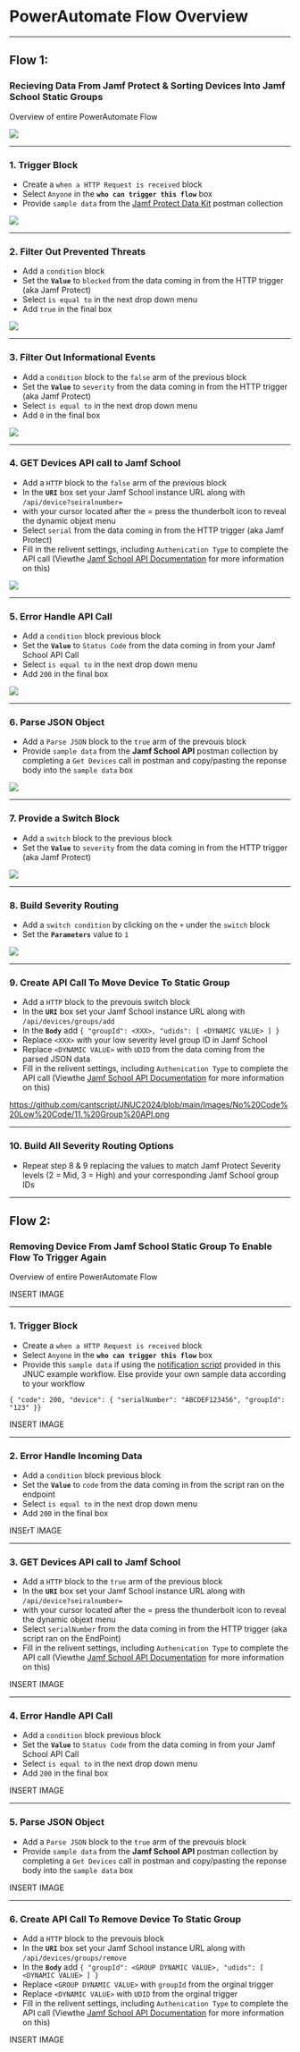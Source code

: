 # PowerAutomate Flow Overview

---

## Flow 1: 
### Recieving Data From Jamf Protect & Sorting Devices Into Jamf School Static Groups

Overview of entire PowerAutomate Flow

![](https://github.com/cantscript/JNUC2024/blob/main/Images/No%20Code%20Low%20Code/01.%20Protect%20School%20Connector%20Full.png)



---
### 1. Trigger Block

* Create a `when a HTTP Request is received` block
* Select `Anyone` in the **`who can trigger this flow`** box
* Provide `sample data` from the [Jamf Protect Data Kit](https://www.postman.com/txhaflaire/jamf-open-source-community/collection/fh1725y/jamf-protect-data-kit?action=share&creator=19047489)  postman collection

![](https://github.com/cantscript/JNUC2024/blob/main/Images/No%20Code%20Low%20Code/02.%20First%20Trigger%20Block.png)

---
### 2. Filter Out Prevented Threats

* Add a `condition` block
* Set the **`Value`** to `blocked` from the data coming in from the HTTP trigger (aka Jamf Protect)
* Select `is equal to` in the next drop down menu
* Add `true` in the final box

![](https://github.com/cantscript/JNUC2024/blob/main/Images/No%20Code%20Low%20Code/03.%20Threat%20Prevention%20Filter.png)

---
### 3. Filter Out Informational Events

* Add a `condition` block to the `false` arm of the previous block
* Set the **`Value`** to `severity` from the data coming in from the HTTP trigger (aka Jamf Protect)
* Select `is equal to` in the next drop down menu
* Add `0` in the final box

![](https://github.com/cantscript/JNUC2024/blob/main/Images/No%20Code%20Low%20Code/04.%20Informational%20Filter.png)

---
### 4. GET Devices API call to Jamf School

* Add a `HTTP` block to the `false` arm of the previous block
* In the **`URI`** box set your Jamf School instance URL along with `/api/device?seiralnumber=`
* with your cursor located after the = press the thunderbolt icon to reveal the dynamic objext menu
* Select `serial` from the data coming in from the HTTP trigger (aka Jamf Protect)
* Fill in the relivent settings, including `Authenication Type` to complete the API call (Viewthe [Jamf School API Documentation](https://school.jamfcloud.com/api/docs/) for more information on this)

![](https://github.com/cantscript/JNUC2024/blob/main/Images/No%20Code%20Low%20Code/05.%20GET%20Devices%20API.png)

---
### 5. Error Handle API Call

* Add a `condition` block previous block
* Set the **`Value`** to `Status Code` from the data coming in from your Jamf School API Call
* Select `is equal to` in the next drop down menu
* Add `200` in the final box

![](https://github.com/cantscript/JNUC2024/blob/main/Images/No%20Code%20Low%20Code/06.%20API%20Call%20Success.png)

---
### 6. Parse JSON Object

* Add a `Parse JSON` block to the `true` arm of the prevouis block
* Provide `sample data` from the **Jamf School API** postman collection by completing a `Get Devices` call in postman and copy/pasting the reponse body into the `sample data` box

![](https://github.com/cantscript/JNUC2024/blob/main/Images/No%20Code%20Low%20Code/07.%20Parse%20JSON.png)

---
### 7. Provide a Switch Block

* Add a `switch` block to the previous block
* Set the **`Value`** to `severity` from the data coming in from the HTTP trigger (aka Jamf Protect)

![](https://github.com/cantscript/JNUC2024/blob/main/Images/No%20Code%20Low%20Code/08.%20Severity%20Switch.png)

---
### 8. Build Severity Routing

* Add a `switch condition` by clicking on the `+` under the `switch` block
* Set the **`Parameters`** value to `1`

![](https://github.com/cantscript/JNUC2024/blob/main/Images/No%20Code%20Low%20Code/09.%20Low%20Switch.png)

---
### 9. Create API Call To Move Device To Static Group

* Add a `HTTP` block to the prevouis switch block
* In the **`URI`** box set your Jamf School instance URL along with `/api/devices/groups/add`
* In the **`Body`** add `{ "groupId": <XXX>, "udids": [ <DYNAMIC VALUE> ] }`
* Replace `<XXX>` with your low severity level group ID in Jamf School
* Replace `<DYNAMIC VALUE>` with `UDID` from the data coming from the parsed JSON data
* Fill in the relivent settings, including `Authenication Type` to complete the API call (Viewthe [Jamf School API Documentation](https://school.jamfcloud.com/api/docs/) for more information on this)

https://github.com/cantscript/JNUC2024/blob/main/Images/No%20Code%20Low%20Code/11.%20Group%20API.png

---
### 10. Build All Severity Routing Options

* Repeat step 8 & 9 replacing the values to match Jamf Protect Severity levels (2 = Mid, 3 = High) and your corresponding Jamf School group IDs


---

## Flow 2: 
### Removing Device From Jamf School Static Group To Enable Flow To Trigger Again

Overview of entire PowerAutomate Flow

INSERT IMAGE


---
### 1. Trigger Block
* Create a `when a HTTP Request is received` block
* Select `Anyone` in the **`who can trigger this flow`** box
* Provide this `sample data` if using the [notification script](https://github.com/cantscript/JNUC2024/blob/main/No-Code%3ALow-Code%20Solutions%20for%20Seamless%20Protection%20With%20Jamf%20/Jamf%20School%20Protect%20workflow.sh) provided in this JNUC example workflow. Else provide your own sample data according to your workflow

`{ "code": 200, "device": { "serialNumber": "ABCDEF123456", "groupId": "123" }}`

INSERT IMAGE

---
### 2. Error Handle Incoming Data

* Add a `condition` block previous block
* Set the **`Value`** to `code` from the data coming in from the script ran on the endpoint
* Select `is equal to` in the next drop down menu
* Add `200` in the final box

INSErT IMAGE

---
### 3. GET Devices API call to Jamf School

* Add a `HTTP` block to the `true` arm of the previous block
* In the **`URI`** box set your Jamf School instance URL along with `/api/device?seiralnumber=`
* with your cursor located after the = press the thunderbolt icon to reveal the dynamic objext menu
* Select `serialNumber` from the data coming in from the HTTP trigger (aka script ran on the EndPoint)
* Fill in the relivent settings, including `Authenication Type` to complete the API call (Viewthe [Jamf School API Documentation](https://school.jamfcloud.com/api/docs/) for more information on this)

INSERT IMAGE

---
### 4. Error Handle API Call

* Add a `condition` block previous block
* Set the **`Value`** to `Status Code` from the data coming in from your Jamf School API Call
* Select `is equal to` in the next drop down menu
* Add `200` in the final box

INSERT IMAGE

---
### 5. Parse JSON Object

* Add a `Parse JSON` block to the `true` arm of the prevouis block
* Provide `sample data` from the **Jamf School API** postman collection by completing a `Get Devices` call in postman and copy/pasting the reponse body into the `sample data` box

INSERT IMAGE

---
### 6. Create API Call To Remove Device To Static Group

* Add a `HTTP` block to the prevouis block
* In the **`URI`** box set your Jamf School instance URL along with `/api/devices/groups/remove`
* In the **`Body`** add `{ "groupId": <GROUP DYNAMIC VALUE>, "udids": [ <DYNAMIC VALUE> ] }`
* Replace `<GROUP DYNAMIC VALUE>` with `groupId` from the orginal trigger
* Replace `<DYNAMIC VALUE>` with `UDID` from the orginal trigger
* Fill in the relivent settings, including `Authenication Type` to complete the API call (Viewthe [Jamf School API Documentation](https://school.jamfcloud.com/api/docs/) for more information on this)

INSERT IMAGE

